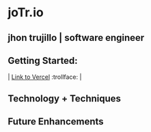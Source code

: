 # joTr.io 
## jhon trujillo | software engineer

## Getting Started:
| [Link to Vercel](https://sea-portfolio.vercel.app/) :trollface: |

## Technology + Techniques

## Future Enhancements